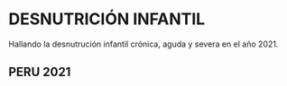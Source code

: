 # DESNUTRICIÓN INFANTIL
  Hallando la desnutrución infantil crónica, aguda y severa en el año 2021.
## PERU 2021
